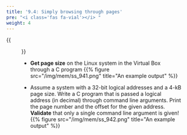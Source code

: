 ```yaml
---
title: '9.4: Simply browsing through pages'
pre: "<i class='fas fa-vial'></i> "
weight: 4
---
```



{{<figure src="https://upload.wikimedia.org/wikipedia/commons/2/24/Blank_page_intentionally_end_of_book.jpg" title="image source: wikipedia.com">}}

* **Get page size** on the Linux system in the Virtual Box through a C program
{{% figure src="/img/mem/ss_941.png" title="An example output" %}}

* Assume a system with a 32-bit logical addresses and a 4-kB page size. Write a C program that is passed a logical address (in decimal) through command line arguments. Print the page number and the offset for the given address. **Validate** that only a single command line argument is given!
{{% figure src="/img/mem/ss_942.png" title="An example output" %}}